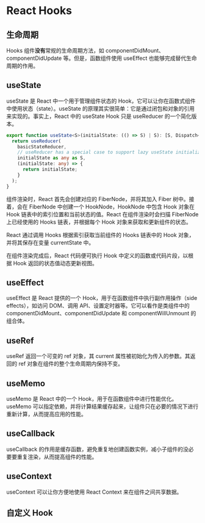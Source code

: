 # React Hooks

## 生命周期

Hooks 组件**没有**常规的生命周期方法，如 componentDidMount、componentDidUpdate 等。但是，函数组件使用 useEffect 也能够完成替代生命周期的作用。

## useState

useState 是 React 中一个用于管理组件状态的 Hook，它可以让你在函数式组件中使用状态（state）。useState 的原理其实很简单：它是通过闭包和对象的引用来实现的。事实上，React 中的 useState Hook 只是 useReducer 的一个简化版本。

```ts
export function useState<S>(initialState: (() => S) | S): [S, Dispatch<SetStateAction<S>>] {
  return useReducer(
    basicStateReducer,
    // useReducer has a special case to support lazy useState initialization
    initialState as any as S,
    (initialState: any) => {
      return initialState;
    }
  );
}
```

组件渲染时，React 首先会创建对应的 FiberNode，并将其加入 Fiber 树中。接着，会在 FiberNode 中创建一个 HookNode，HookNode 中包含 Hook 对象在 Hook 链表中的索引位置和当前状态的值。React 在组件渲染时会扫描 FiberNode 上已经使用的 Hooks 链表，并根据每个 Hook 对象来获取和更新组件的状态。

React 通过调用 Hooks 根据索引获取当前组件的 Hooks 链表中的 Hook 对象，并将其保存在变量 currentState 中。

在组件渲染完成后，React 代码便可执行 Hook 中定义的函数或代码片段，以根据 Hook 返回的状态值动态更新视图。

## useEffect

useEffect 是 React 提供的一个 Hook，用于在函数组件中执行副作用操作（side effects），如访问 DOM、调用 API、设置定时器等。它可以看作是类组件中的 componentDidMount、componentDidUpdate 和 componentWillUnmount 的组合体。

## useRef

useRef 返回一个可变的 ref 对象，其 current 属性被初始化为传入的参数。其返回的 ref 对象在组件的整个生命周期内保持不变。

## useMemo

useMemo 是 React 中的一个 Hook，用于在函数组件中进行性能优化。useMemo 可以指定依赖，并将计算结果缓存起来，让组件只在必要的情况下进行重新计算，从而提高应用的性能。

## useCallback

useCallback 的作用是缓存函数，避免重复地创建函数实例，减小子组件的没必要要重复渲染，从而提高组件的性能。

## useContext

useContext 可以让你方便地使用 React Context 来在组件之间共享数据。

## 自定义 Hook
